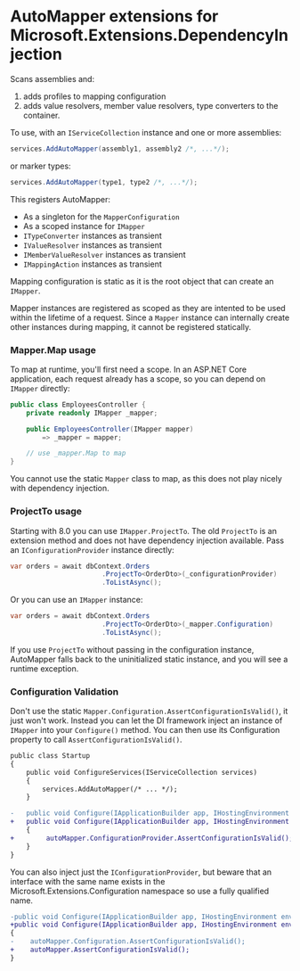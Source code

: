 # AutoMapper extensions for Microsoft.Extensions.DependencyInjection

Scans assemblies and:

1. adds profiles to mapping configuration
2. adds value resolvers, member value resolvers, type converters to the container.

To use, with an `IServiceCollection` instance and one or more assemblies:

```c#
services.AddAutoMapper(assembly1, assembly2 /*, ...*/);
```

or marker types:

```c#
services.AddAutoMapper(type1, type2 /*, ...*/);
```

This registers AutoMapper:

- As a singleton for the `MapperConfiguration`
- As a scoped instance for `IMapper`
- `ITypeConverter` instances as transient
- `IValueResolver` instances as transient
- `IMemberValueResolver` instances as transient
- `IMappingAction` instances as transient

Mapping configuration is static as it is the root object that can create an `IMapper`.

Mapper instances are registered as scoped as they are intented to be used within the lifetime of a request. Since a `Mapper` instance can internally create other instances during mapping, it cannot be registered statically.

### Mapper.Map usage

To map at runtime, you'll first need a scope. In an ASP.NET Core application, each request already has a scope, so you can depend on `IMapper` directly:

```c#
public class EmployeesController {
	private readonly IMapper _mapper;

	public EmployeesController(IMapper mapper)
		=> _mapper = mapper;

	// use _mapper.Map to map
}
```

You cannot use the static `Mapper` class to map, as this does not play nicely with dependency injection.

### ProjectTo usage

Starting with 8.0 you can use `IMapper.ProjectTo`. The old `ProjectTo` is an extension method and does not have dependency injection available. Pass an `IConfigurationProvider` instance directly:

```c#
var orders = await dbContext.Orders
                       .ProjectTo<OrderDto>(_configurationProvider)
					   .ToListAsync();
```

Or you can use an `IMapper` instance:

```c#
var orders = await dbContext.Orders
                       .ProjectTo<OrderDto>(_mapper.Configuration)
					   .ToListAsync();
```

If you use `ProjectTo` without passing in the configuration instance, AutoMapper falls back to the uninitialized static instance, and you will see a runtime exception.

### Configuration Validation
Don't use the static `Mapper.Configuration.AssertConfigurationIsValid()`, it just won't work. Instead you can let the DI framework inject an instance of `IMapper` into your `Configure()` method. You can then use its Configuration property to call `AssertConfigurationIsValid()`.

``` diff
public class Startup
{
    public void ConfigureServices(IServiceCollection services)
    {
        services.AddAutoMapper(/* ... */);
    }

-   public void Configure(IApplicationBuilder app, IHostingEnvironment env)
+   public void Configure(IApplicationBuilder app, IHostingEnvironment env, IMapper autoMapper)
    {
+        autoMapper.ConfigurationProvider.AssertConfigurationIsValid();
    }
}
```

You can also inject just the `IConfigurationProvider`, but beware that an interface with the same name exists in the Microsoft.Extensions.Configuration namespace so use a fully qualified name.

``` diff
-public void Configure(IApplicationBuilder app, IHostingEnvironment env, IMapper autoMapper)
+public void Configure(IApplicationBuilder app, IHostingEnvironment env, AutoMapper.IConfigurationProvider autoMapper)
{
-    autoMapper.Configuration.AssertConfigurationIsValid();
+    autoMapper.AssertConfigurationIsValid();
}
```
